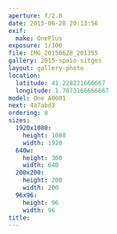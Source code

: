 ```yaml
---
aperture: f/2.0
date: 2015-06-28 20:13:56
exif:
  make: OnePlus
exposure: 1/100
file: IMG_20150628_201355
gallery: 2015-spain-sitges
layout: gallery-photo
location:
  latitude: 41.228221666667
  longitude: 1.7873166666667
model: One A0001
next: 4a7abd3
ordering: 0
sizes:
  1920x1080:
    height: 1080
    width: 1920
  640w:
    height: 360
    width: 640
  200x200:
    height: 200
    width: 200
  96x96:
    height: 96
    width: 96
title: 
---
```

